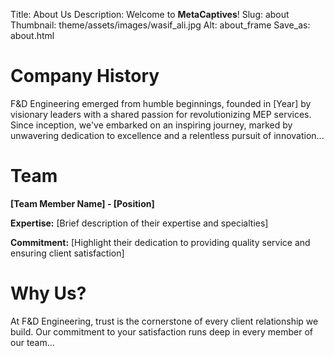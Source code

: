 Title: About Us
Description: Welcome to **MetaCaptives**!
Slug: about
Thumbnail: theme/assets/images/wasif_ali.jpg
Alt: about_frame
Save_as: about.html

# Company History

F&D Engineering emerged from humble beginnings, founded in [Year] by visionary leaders with a shared passion for revolutionizing MEP services. Since inception, we've embarked on an inspiring journey, marked by unwavering dedication to excellence and a relentless pursuit of innovation...

# Team

**[Team Member Name] - [Position]**

**Expertise:** [Brief description of their expertise and specialties]

**Commitment:** [Highlight their dedication to providing quality service and ensuring client satisfaction]

# Why Us?

At F&D Engineering, trust is the cornerstone of every client relationship we build. Our commitment to your satisfaction runs deep in every member of our team...